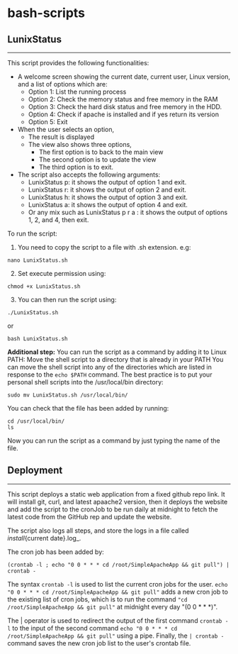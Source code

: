 # bash-scripts
## LunixStatus
--------------------------------------------------------------------------------
This script provides the following functionalities:
- A welcome screen showing the current date, current user, Linux version, and a list of options which are:
   - Option 1: List the running process
   - Option 2: Check the memory status and free memory in the RAM
   - Option 3: Check the hard disk status and free memory in the HDD.
   - Option 4: Check if apache is installed and if yes return its version
   - Option 5: Exit
- When the user selects an option,
   - The result is displayed
   - The view also shows three options,
      - The first option is to back to the main view
      - The second option is to update the view
      - The third option is to exit.
- The script also accepts the following arguments:
   - LunixStatus p: it shows the output of option 1 and exit.
   - LunixStatus r: it shows the output of option 2 and exit.
   - LunixStatus h: it shows the output of option 3 and exit.
   - LunixStatus a: it shows the output of option 4 and exit.
   - Or any mix such as LunixStatus p r a : it shows the output of options 1, 2, and 4, then exit.
  
To run the script:
1. You need to copy the script to a file with .sh extension.
e.g:
```shell
nano LunixStatus.sh
```
2. Set execute permission using:
```shell
chmod +x LunixStatus.sh
```
3. You can then run the script using:
```shell
./LunixStatus.sh
```
or
```shell
bash LunixStatus.sh
```
**Additional step:** 
You can run the script as a command by adding it to Linux PATH:
Move the shell script to a directory that is already in your PATH
You can move the shell script into any of the directories which are listed in response to the ```echo $PATH``` command. The best practice is to put your personal shell scripts into the /usr/local/bin directory:
```shell
sudo mv LunixStatus.sh /usr/local/bin/
```
You can check that the file has been added by running:
```shell
cd /usr/local/bin/
ls
```
Now you can run the script as a command by just typing the name of the file.


## Deployment
----------------------------------------------------
This script deploys a static web application from a fixed github repo link. It will install git, curl, and latest apaache2 version, then it deploys the website and add the script to the cronJob to be run daily at midnight to fetch the latest code from the GitHub rep and update the website. 

The script also logs all steps, and store the logs in a file called _install_{current date}.log_.

The cron job has been added by:
```shell
(crontab -l ; echo "0 0 * * * cd /root/SimpleApacheApp && git pull") | crontab -
```
The syntax ```crontab -l``` is used to list the current cron jobs for the user. ```echo "0 0 * * * cd /root/SimpleApacheApp && git pull"``` adds a new cron job to the existing list of cron jobs, which is to run the command ```"cd /root/SimpleApacheApp && git pull"``` at midnight every day "(0 0 * * *)".

The | operator is used to redirect the output of the first command ```crontab -l``` to the input of the second command ```echo "0 0 * * * cd /root/SimpleApacheApp && git pull"``` using a pipe. Finally, the ```| crontab -``` command saves the new cron job list to the user's crontab file.
